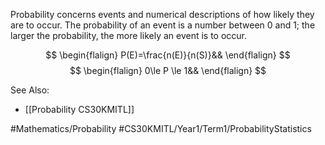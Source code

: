 Probability concerns events and numerical descriptions of how likely they are to occur. The probability of an event is a number between 0 and 1; the larger the probability, the more likely an event is to occur.

$$
\begin{flalign}
P(E)=\frac{n(E)}{n(S)}&&
\end{flalign}
$$
$$
\begin{flalign}
0\le P \le 1&&
\end{flalign}
$$

See Also:
- [[Probability CS30KMITL]]

#Mathematics/Probability
#CS30KMITL/Year1/Term1/ProbabilityStatistics